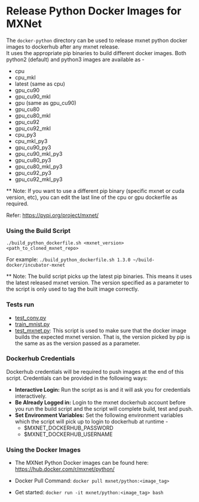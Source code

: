 # Release Python Docker Images for MXNet

The `docker-python` directory can be used to release mxnet python docker images to dockerhub after any mxnet release.  
It uses the appropriate pip binaries to build different docker images. Both python2 (default) and python3 images are available as -
* cpu
* cpu_mkl
* latest (same as cpu)
* gpu_cu90 
* gpu_cu90_mkl
* gpu (same as gpu_cu90)
* gpu_cu80 
* gpu_cu80_mkl
* gpu_cu92 
* gpu_cu92_mkl
* cpu_py3
* cpu_mkl_py3
* gpu_cu90_py3
* gpu_cu90_mkl_py3
* gpu_cu80_py3
* gpu_cu80_mkl_py3
* gpu_cu92_py3
* gpu_cu92_mkl_py3


** Note: If you want to use a different pip binary (specific mxnet or cuda version, etc), you can edit the last line of the cpu or gpu dockerfile as required. 

Refer: https://pypi.org/project/mxnet/

### Using the Build Script
`./build_python_dockerfile.sh <mxnet_version> <path_to_cloned_mxnet_repo>`

For example: 
`./build_python_dockerfile.sh 1.3.0 ~/build-docker/incubator-mxnet`

** Note: The build script picks up the latest pip binaries. This means it uses the latest released mxnet version. The version specified as a parameter to the script is only used to tag the built image correctly.  

### Tests run
* [test_conv.py](https://github.com/apache/incubator-mxnet/blob/master/tests/python/train/test_conv.py)
* [train_mnist.py](https://github.com/apache/incubator-mxnet/blob/master/example/image-classification/train_mnist.py)
* [test_mxnet.py](https://github.com/apache/incubator-mxnet/blob/master/docker/docker-python/test_mxnet.py): This script is used to make sure that the docker image builds the expected mxnet version. That is, the version picked by pip is the same as as the version passed as a parameter. 

### Dockerhub Credentials
Dockerhub credentials will be required to push images at the end of this script. 
Credentials can be provided in the following ways:
* **Interactive Login:** Run the script as is and it will ask you for credentials interactively.
* **Be Already Logged in:** Login to the mxnet dockerhub account before you run the build script and the script will complete build, test and push.
* **Set Environment Variables:** Set the following environment variables which the script will pick up to login to dockerhub at runtime -
    * $MXNET_DOCKERHUB_PASSWORD
    * $MXNET_DOCKERHUB_USERNAME
    

### Using the Docker Images
* The MXNet Python Docker images can be found here: https://hub.docker.com/r/mxnet/python/

* Docker Pull Command: `docker pull mxnet/python:<image_tag>`
* Get started: `docker run -it mxnet/python:<image_tag> bash`
